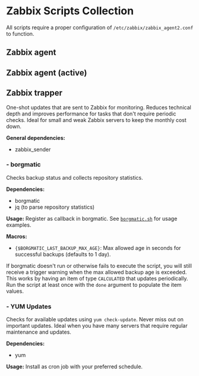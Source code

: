 # Zabbix Scripts Collection

All scripts require a proper configuration of `/etc/zabbix/zabbix_agent2.conf` to function.

## Zabbix agent


## Zabbix agent (active)


## Zabbix trapper

One-shot updates that are sent to Zabbix for monitoring. Reduces technical depth and improves performance for tasks that don't require periodic checks. Ideal for small and weak Zabbix servers to keep the monthly cost down.

**General dependencies:**
- zabbix_sender

### - borgmatic

Checks backup status and collects repository statistics.

**Dependencies:**
- borgmatic
- jq (to parse repository statistics)

**Usage:** Register as callback in borgmatic. See [`borgmatic.sh`](./sender_scripts/borgmatic.sh) for usage examples.

**Macros:**
- `{$BORGMATIC_LAST_BACKUP_MAX_AGE}`: Max allowed age in seconds for successful backups (defaults to 1 day).

If borgmatic doesn't run or otherwise fails to execute the script, you will still receive a trigger warning when the max allowed backup age is exceeded. This works by having an item of type `CALCULATED` that updates periodically. Run the script at least once with the `done` argument to populate the item values.

### - YUM Updates

Checks for available updates using `yum check-update`. Never miss out on important updates. Ideal when you have many servers that require regular maintenance and updates.

**Dependencies:**
- yum

**Usage:** Install as cron job with your preferred schedule.
